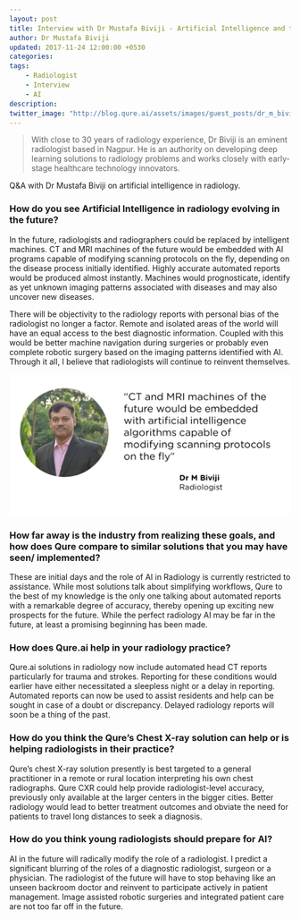 ```yaml
---
layout: post
title: Interview with Dr Mustafa Biviji - Artificial Intelligence and the Future of Radiology
author: Dr Mustafa Biviji
updated: 2017-11-24 12:00:00 +0530
categories:
tags:
    - Radiologist
    - Interview
    - AI
description:
twitter_image: "http://blog.qure.ai/assets/images/guest_posts/dr_m_biviji_on_AI.png"
---
```


> With close to 30 years of radiology experience, Dr Biviji is an eminent radiologist based in Nagpur.  He is an authority on developing deep learning solutions to radiology problems and works closely with early-stage healthcare technology innovators.


Q&A with Dr Mustafa Biviji on artificial intelligence in radiology.

### How do you see Artificial Intelligence in radiology evolving in the future?

In the future, radiologists and radiographers could be replaced by intelligent machines. CT and MRI machines of the future would be embedded with AI programs capable of modifying scanning protocols on the fly, depending on the disease process initially identified. Highly accurate automated reports would be produced almost instantly. Machines would prognosticate, identify as yet unknown imaging patterns associated with diseases and may also uncover new diseases.

There will be objectivity to the radiology reports with personal bias of the radiologist no longer a factor. Remote and isolated areas of the world will have an equal access to the best diagnostic information. Coupled with this would be better machine navigation during surgeries or probably even complete robotic surgery based on the imaging patterns identified with AI. Through it all, I believe that radiologists will continue to reinvent themselves.


<p align="center">
    <img src="/assets/images/guest_posts/Dr_m_biviji_on_AI.png" alt="Photo of Dr Mustafa Biviji with quote">
</p>

### How far away is the industry from realizing these goals, and how does Qure compare to similar solutions that you may have seen/ implemented?

These are initial days and the role of AI in Radiology is currently restricted to assistance. While most solutions talk about simplifying workflows, Qure to the best of my knowledge is the only one talking about automated reports with a remarkable degree of accuracy, thereby opening up exciting new prospects for the future. While the perfect radiology AI may be far in the future, at least a promising beginning has been made.

### How does Qure.ai help in your radiology practice?

Qure.ai solutions in radiology now include automated head CT reports particularly for trauma and strokes. Reporting for these conditions would earlier have either necessitated a sleepless night or a delay in reporting. Automated reports can now be used to assist residents and help can be sought in case of a doubt or discrepancy. Delayed radiology reports will soon be a thing of the past.

### How do you think the Qure’s Chest X-ray solution can help or is helping radiologists in their practice?

Qure’s chest X-ray solution presently is best targeted to a general practitioner in a remote or rural location interpreting his own chest radiographs. Qure CXR could help provide radiologist-level accuracy, previously only available at the larger centers in the bigger cities. Better radiology would lead to better treatment outcomes and obviate the need for patients to travel long distances to seek a diagnosis.

### How do you think young radiologists should prepare for AI?

AI in the future will radically modify the role of a radiologist. I predict a significant blurring of the roles of a diagnostic radiologist, surgeon or a physician. The radiologist of the future will have to stop behaving like an unseen backroom doctor and reinvent to participate actively in patient management. Image assisted robotic surgeries and integrated patient care are not too far off in the future.
